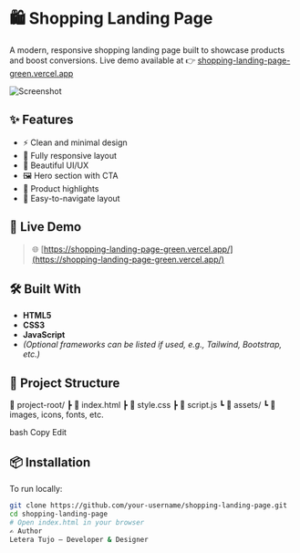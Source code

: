 # 🛍️ Shopping Landing Page

A modern, responsive shopping landing page built to showcase products and boost conversions. Live demo available at 👉 [shopping-landing-page-green.vercel.app](https://shopping-landing-page-green.vercel.app/)

![Screenshot](https://shopping-landing-page-green.vercel.app/og-image.jpg)

## ✨ Features

- ⚡ Clean and minimal design
- 📱 Fully responsive layout
- 🎨 Beautiful UI/UX
- 🖼️ Hero section with CTA
- 🧱 Product highlights
- 🧭 Easy-to-navigate layout

## 🚀 Live Demo

> 🌐 [https://shopping-landing-page-green.vercel.app/](https://shopping-landing-page-green.vercel.app/)

## 🛠️ Built With

- **HTML5**
- **CSS3**
- **JavaScript**
- *(Optional frameworks can be listed if used, e.g., Tailwind, Bootstrap, etc.)*

## 📂 Project Structure

📁 project-root/
┣ 📄 index.html
┣ 📄 style.css
┣ 📄 script.js
┗ 📁 assets/
┗ 📄 images, icons, fonts, etc.

bash
Copy
Edit

## 📦 Installation

To run locally:

```bash
git clone https://github.com/your-username/shopping-landing-page.git
cd shopping-landing-page
# Open index.html in your browser
✍️ Author
Letera Tujo — Developer & Designer
